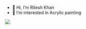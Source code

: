 - 👋 Hi, I’m Ritesh Khan
- 👀 I’m interested in Acrylic painting



![](https://komarev.com/ghpvc/?username=RiteshKhan)

<!---
RiteshKhan/RiteshKhan is a ✨ special ✨ repository because its `README.md` (this file) appears on your GitHub profile.
You can click the Preview link to take a look at your changes.
--->
